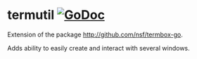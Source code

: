 # termutil [![GoDoc](https://godoc.org/github.com/ghigt/termutil?status.svg)](https://godoc.org/github.com/ghigt/termutil)

Extension of the package http://github.com/nsf/termbox-go.

Adds ability to easily create and interact with several windows.
